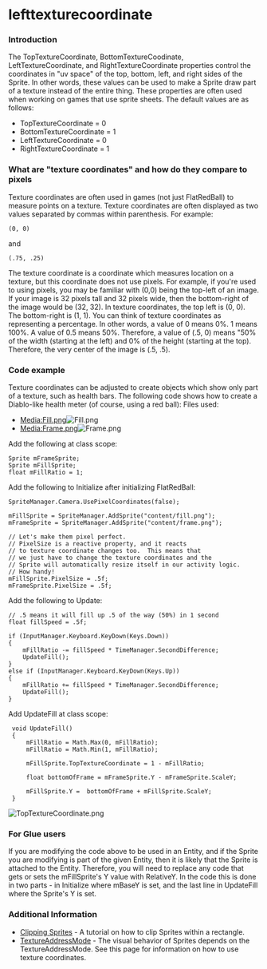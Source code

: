 # lefttexturecoordinate

### Introduction

The TopTextureCoordinate, BottomTextureCoodinate, LeftTextureCoordinate, and RightTextureCoordinate properties control the coordinates in "uv space" of the top, bottom, left, and right sides of the Sprite. In other words, these values can be used to make a Sprite draw part of a texture instead of the entire thing. These properties are often used when working on games that use sprite sheets. The default values are as follows:

* TopTextureCoordinate = 0
* BottomTextureCoordinate = 1
* LeftTextureCoordinate = 0
* RightTextureCoordinate = 1

### What are "texture coordinates" and how do they compare to pixels

Texture coordinates are often used in games (not just FlatRedBall) to measure points on a texture. Texture coordinates are often displayed as two values separated by commas within parenthesis. For example:

```
(0, 0)
```

and

```
(.75, .25)
```

The texture coordinate is a coordinate which measures location on a texture, but this coordinate does not use pixels. For example, if you're used to using pixels, you may be familiar with (0,0) being the top-left of an image. If your image is 32 pixels tall and 32 pixels wide, then the bottom-right of the image would be (32, 32). In texture coordinates, the top left is (0, 0). The bottom-right is (1, 1). You can think of texture coordinates as representing a percentage. In other words, a value of 0 means 0%. 1 means 100%. A value of 0.5 means 50%. Therefore, a value of (.5, 0) means "50% of the width (starting at the left) and 0% of the height (starting at the top). Therefore, the very center of the image is (.5, .5).

### Code example

Texture coordinates can be adjusted to create objects which show only part of a texture, such as health bars. The following code shows how to create a Diablo-like health meter (of course, using a red ball): Files used:

* [Media:Fill.png](../../../../frb/docs/images/e/ed/Fill.png)![Fill.png](../../../../media/migrated\_media-Fill.png)
* [Media:Frame.png](../../../../frb/docs/images/c/c5/Frame.png)![Frame.png](../../../../media/migrated\_media-Frame.png)

Add the following at class scope:

```
Sprite mFrameSprite;
Sprite mFillSprite;
float mFillRatio = 1;
```

Add the following to Initialize after initializing FlatRedBall:

```
SpriteManager.Camera.UsePixelCoordinates(false);

mFillSprite = SpriteManager.AddSprite("content/fill.png");
mFrameSprite = SpriteManager.AddSprite("content/frame.png");

// Let's make them pixel perfect.
// PixelSize is a reactive property, and it reacts
// to texture coordinate changes too.  This means that
// we just have to change the texture coordinates and the
// Sprite will automatically resize itself in our activity logic.
// How handy!
mFillSprite.PixelSize = .5f;
mFrameSprite.PixelSize = .5f;
```

Add the following to Update:

```
// .5 means it will fill up .5 of the way (50%) in 1 second
float fillSpeed = .5f;

if (InputManager.Keyboard.KeyDown(Keys.Down))
{
    mFillRatio -= fillSpeed * TimeManager.SecondDifference;
    UpdateFill();
}
else if (InputManager.Keyboard.KeyDown(Keys.Up))
{
    mFillRatio += fillSpeed * TimeManager.SecondDifference;
    UpdateFill();
}
```

Add UpdateFill at class scope:

```
 void UpdateFill()
 {
     mFillRatio = Math.Max(0, mFillRatio);
     mFillRatio = Math.Min(1, mFillRatio);
 
     mFillSprite.TopTextureCoordinate = 1 - mFillRatio;

     float bottomOfFrame = mFrameSprite.Y - mFrameSprite.ScaleY;

     mFillSprite.Y =  bottomOfFrame + mFillSprite.ScaleY;
 }
```

![TopTextureCoordinate.png](../../../../media/migrated\_media-TopTextureCoordinate.png)

### For Glue users

If you are modifying the code above to be used in an Entity, and if the Sprite you are modifying is part of the given Entity, then it is likely that the Sprite is attached to the Entity. Therefore, you will need to replace any code that gets or sets the mFillSprite's Y value with RelativeY. In the code this is done in two parts - in Initialize where mBaseY is set, and the last line in UpdateFill where the Sprite's Y is set.

### Additional Information

* [Clipping Sprites](../../../../frb/docs/index.php) - A tutorial on how to clip Sprites within a rectangle.
* [TextureAddressMode](../../../../frb/docs/index.php) - The visual behavior of Sprites depends on the TextureAddressMode. See this page for information on how to use texture coordinates.
